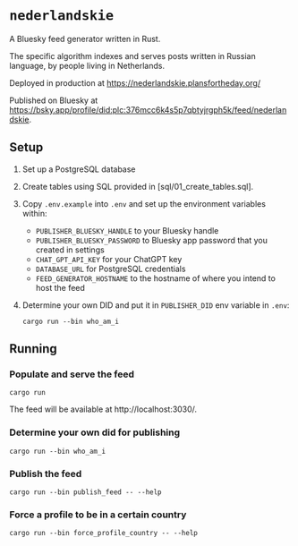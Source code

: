 # `nederlandskie`

A Bluesky feed generator written in Rust.

The specific algorithm indexes and serves posts written in Russian language, by people living in Netherlands.

Deployed in production at https://nederlandskie.plansfortheday.org/

Published on Bluesky at https://bsky.app/profile/did:plc:376mcc6k4s5p7qbtyjrgph5k/feed/nederlandskie.

## Setup

1. Set up a PostgreSQL database

2. Create tables using SQL provided in [sql/01_create_tables.sql].

3. Copy `.env.example` into `.env` and set up the environment variables within:

   - `PUBLISHER_BLUESKY_HANDLE` to your Bluesky handle
   - `PUBLISHER_BLUESKY_PASSWORD` to Bluesky app password that you created in settings
   - `CHAT_GPT_API_KEY` for your ChatGPT key
   - `DATABASE_URL` for PostgreSQL credentials
   - `FEED_GENERATOR_HOSTNAME` to the hostname of where you intend to host the feed

4. Determine your own DID and put it in `PUBLISHER_DID` env variable in `.env`:

   ```
   cargo run --bin who_am_i
   ```

## Running

### Populate and serve the feed

`cargo run`

The feed will be available at http://localhost:3030/.

### Determine your own did for publishing

`cargo run --bin who_am_i`

### Publish the feed

`cargo run --bin publish_feed -- --help`

### Force a profile to be in a certain country

`cargo run --bin force_profile_country -- --help`
